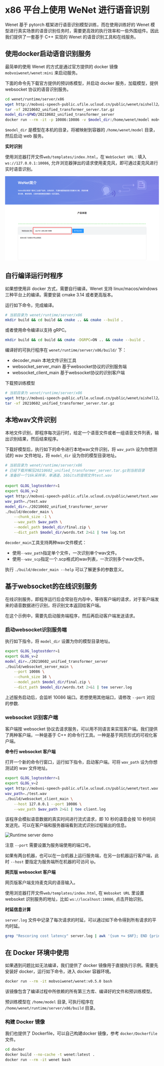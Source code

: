# x86 平台上使用 WeNet 进行语音识别

Wenet 基于 pytorch 框架进行语音识别模型训练，而在使用训练好的 Wenet 模型进行真实场景的语音识别任务时，需要更高效的执行效率和一些外围组件。因此我们提供了一套基于 C++ 实现的 Wenet 的语音识别工具和在线服务。


## 使用docker启动语音识别服务

最简单的使用 Wenet 的方式是通过官方提供的 docker 镜像 `mobvoiwenet/wenet:mini` 来启动服务。

下面的命令先下载官方提供的预训练模型，并启动 docker 服务，加载模型，提供 websocket 协议的语音识别服务。
``` sh
cd wenet/runtime/server/x86
wget http://mobvoi-speech-public.ufile.ucloud.cn/public/wenet/aishell2/20210602_unified_transformer_exp_server.tar.gz
tar -xf 20210602_unified_transformer_server.tar.gz
model_dir=$PWD/20210602_unified_transformer_server
docker run --rm -it -p 10086:10086 -v $model_dir:/home/wenet/model mobvoiwenet/wenet:mini bash /home/run.sh
```

`$model_dir` 是模型在本机的目录，将被映射到容器的 `/home/wenet/model` 目录，然后启动 web 服务。

**实时识别**

使用浏览器打开文件`web/templates/index.html`，在 `WebSocket URL：`填入 `ws://127.0.0.1:10086`, 允许浏览器弹出的请求使用麦克风，即可通过麦克风进行实时语音识别。

![Runtime web](../../../docs/images/runtime_web.png)

## 自行编译运行时程序

如果想使用非 docker 方式，需要自行编译。Wenet 支持 linux/macos/windows 三种平台上的编译。需要安装 cmake 3.14 或者更高版本。

运行如下命令，完成编译。

``` sh
# 当前目录为 wenet/runtime/server/x86
mkdir build && cd build && cmake .. && cmake --build .
```
或者使用命令编译以支持 gRPC。

``` sh
mkdir build && cd build && cmake -DGRPC=ON .. && cmake --build .
```

编译好的可执行程序在 `wenet/runtime/server/x86/build/` 下：

* decoder_main 本地文件识别工具
* websocket_server_main 基于websocket协议的识别服务端
* websocket_client_main 基于websocket协议的识别客户端


下载预训练模型

``` sh
# 当前目录为 wenet/runtime/server/x86
wget http://mobvoi-speech-public.ufile.ucloud.cn/public/wenet/aishell2/20210602_unified_transformer_server.tar.gz
tar -xf 20210602_unified_transformer_server.tar.gz
```

## 本地wav文件识别

本地文件识别，即程序每次运行时，给定一个语音文件或者一组语音文件列表，输出识别结果，然后结束程序。

下载好模型后，执行如下的命令进行本地wav文件识别，将 `wav_path` 设为你想测试的 wav 文件地址，将 `model_dir` 设为你的模型目录地址。

``` sh
# 当前目录为 wenet/runtime/server/x86
# 已经下载并解压20210602_unified_transformer_server.tar.gz到当前目录
# 准备好一个16k采样率，单通道，16bits的音频文件test.wav

export GLOG_logtostderr=1
export GLOG_v=2
wget http://mobvoi-speech-public.ufile.ucloud.cn/public/wenet/test.wav
wav_path=./test.wav
model_dir=./20210602_unified_transformer_server
./build/decoder_main \
    --chunk_size -1 \
    --wav_path $wav_path \
    --model_path $model_dir/final.zip \
    --dict_path $model_dir/words.txt 2>&1 | tee log.txt
```

`decoder_main`工具支持两种wav文件模式：
 * 使用`--wav_path`指定单个文件，一次识别单个wav文件。
 * 使用`--wav_scp`指定一个.scp格式的wav列表，一次识别多个wav文件。

执行 `./build/decoder_main --help`  可以了解更多的参数意义。

## 基于websocket的在线识别服务

在线识别服务，即程序运行后会常驻在内存中，等待客户端的请求，对于客户端发来的语音数据进行识别，将识别文本返回给客户端。

在这个示例中，需要先启动服务端程序，然后再启动客户端发送请求。

### 启动websocket识别服务端

执行如下指令，将 `model_dir` 设置为你的模型目录地址。

``` sh
export GLOG_logtostderr=1
export GLOG_v=2
model_dir=./20210602_unified_transformer_server
./build/websocket_server_main \
    --port 10086 \
    --chunk_size 16 \
    --model_path $model_dir/final.zip \
    --dict_path $model_dir/words.txt 2>&1 | tee server.log
```

上述服务启动后，会监听 10086 端口。若想使用其他端口，请修改 `--port` 对应的参数.

### websocket 识别客户端

客户端按 websocket 协议去请求服务，可以用不同语言来实现客户端。我们提供了两种客户端，一种是基于 C++ 的命令行工具。一种是基于网页形式的可视化客户端。

**命令行 websocket 客户端**

打开一个新的命令行窗口，运行如下指令，启动客户端。可将 `wav_path` 设为你想测试的 wav 文件地址。

```sh
export GLOG_logtostderr=1
export GLOG_v=2
wget http://mobvoi-speech-public.ufile.ucloud.cn/public/wenet/test.wav
wav_path=./test.wav
./build/websocket_client_main \
    --host 127.0.0.1 --port 10086 \
    --wav_path $wav_path 2>&1 | tee client.log
```

该程序会模拟语音数据的真实时间进行流式请求，即 10 秒的语音会按 10 秒时间发送完。可以在客户端和服务器端看到流式识别过程输出的信息。

![Runtime server demo](../../../docs/images/runtime_server.gif)

注意 `--port` 需要设置为服务端使用的端口号。

如果有两台机器，也可以在一台机器上运行服务端，在另一台机器运行客户端，此时 `--host` 要指定为服务端所在机器的可访问 ip。

**网页版 websocket 客户端**

网页版客户端支持麦克风的语音输入。 

使用浏览器打开文件`web/templates/index.html`, 在 `Websoket URL` 里设置 websoket 识别服务的地址，比如 `ws://localhost:10086`, 点击开始识别。

**时延信息计算**

`server.log` 文件中记录了每次请求的时延，可以通过如下命令得到所有请求的平均时延。

``` sh
grep "Rescoring cost latency" server.log | awk '{sum += $NF}; END {print sum/NR}'
```

## 在 Docker 环境中使用

如果遇到问题比如无法编译，我们提供了 docker 镜像用于直接执行示例。需要先安装好 docker，运行如下命令，进入 docker 容器环境。

``` sh
docker run --rm -it mobvoiwenet/wenet:v0.5.0 bash
```

该镜像包含了编译过程中所依赖的所有第三方库、编译好的文件和预训练模型。

预训练模型在 `/home/model` 目录, 可执行程序在 `/home/wenet/runtime/server/x86/build` 目录。

### 构建 Docker 镜像

我们也提供了 Dockerfile，可以自己构建docker 镜像，参考 `docker/Dockerfile` 文件。

``` sh
cd docker
docker build --no-cache -t wenet:latest .
docker run --rm -it wenet bash
```
